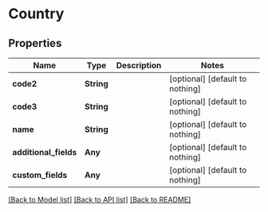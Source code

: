 # Country


## Properties
Name | Type | Description | Notes
------------ | ------------- | ------------- | -------------
**code2** | **String** |  | [optional] [default to nothing]
**code3** | **String** |  | [optional] [default to nothing]
**name** | **String** |  | [optional] [default to nothing]
**additional_fields** | **Any** |  | [optional] [default to nothing]
**custom_fields** | **Any** |  | [optional] [default to nothing]


[[Back to Model list]](../README.md#models) [[Back to API list]](../README.md#api-endpoints) [[Back to README]](../README.md)


